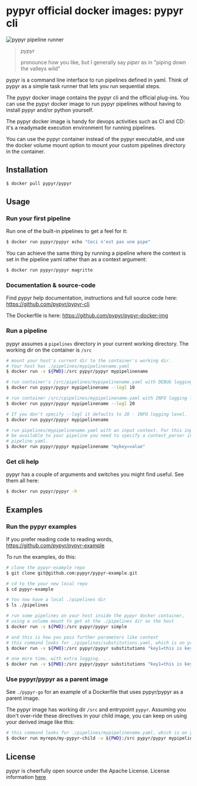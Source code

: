 # pypyr official docker images: pypyr cli

![pypyr pipeline runner](https://cdn.345.systems/wp-content/uploads/2017/03/pypyr-logo-small.png)

> *pypyr*
>
> pronounce how you like, but I generally say *piper* as in "piping
    down the valleys wild"

pypyr is a command line interface to run pipelines defined in yaml.
Think of pypyr as a simple task runner that lets you run sequential
steps.

The pypyr docker image contains the pypyr cli and the official plug-ins.
You can use the pypyr docker image to run pypyr pipelines without having
to install pypyr and/or python yourself.

The pypyr docker image is handy for devops activities such as CI and CD: it's a
readymade execution environment for running pipelines.

You can use the pypyr container instead of the pypyr executable, and use the
docker volume mount option to mount your custom pipelines directory in
the container.


## Installation

```bash
$ docker pull pypyr/pypyr
```

## Usage
### Run your first pipeline

Run one of the built-in pipelines to get a feel for it:

```bash
$ docker run pypyr/pypyr echo "Ceci n'est pas une pipe"
```

You can achieve the same thing by running a pipeline where the context
is set in the pipeline yaml rather than as a context argument:

```bash
$ docker run pypyr/pypyr magritte
```

### Documentation & source-code
Find pypyr help documentation, instructions and full source code here:
https://github.com/pypyr/pypyr-cli

The Dockerfile is here:
https://github.com/pypyr/pypyr-docker-img

### Run a pipeline

pypyr assumes a `pipelines` directory in your current
working directory. The working dir on the container is
`/src`

```bash
# mount your host's current dir to the container's working dir.
# Your host has ./pipelines/mypipelinename.yaml
$ docker run -v ${PWD}:/src pypyr/pypyr mypipelinename

# run container's /src/pipelines/mypipelinename.yaml with DEBUG logging level.
$ docker run pypyr/pypyr mypipelinename --logl 10

# run container /src/cpipelines/mypipelinename.yaml with INFO logging level.
$ docker run pypyr/pypyr mypipelinename --logl 20

# If you don't specify --logl it defaults to 20 - INFO logging level.
$ docker run pypyr/pypyr mypipelinename

# run pipelines/mypipelinename.yaml with an input context. For this input to
# be available to your pipeline you need to specify a context_parser in your
# pipeline yaml.
$ docker run pypyr/pypyr mypipelinename "mykey=value"
```

### Get cli help

pypyr has a couple of arguments and switches you might find useful. See
them all here:

```bash
$ docker run pypyr/pypyr -h
```

## Examples
### Run the pypyr examples
If you prefer reading code to reading words, https://github.com/pypyr/pypyr-example

To run the examples, do this:

```bash
# clone the pypyr-example repo
$ git clone git@github.com:pypyr/pypyr-example.git

# cd to the your new local repo
$ cd pypyr-example

# You now have a local ./pipelines dir
$ ls ./pipelines

# run some pipelines on your host inside the pypyr docker container,
# using a volume mount to get at the ./pipelines dir on the host
$ docker run -v ${PWD}:/src pypyr/pypyr simple

# and this is how you pass further parameters like context
# this command looks for ./pipelines/substitutions.yaml, which is on your host.
$ docker run -v ${PWD}:/src pypyr/pypyr substitutions "key1=this is key1 in context,key2=pipe"

# one more time, with extra logging. . .
$ docker run -v ${PWD}:/src pypyr/pypyr substitutions "key1=this is key1 in context,key2=pipe" --logl 10
```

### Use pypyr/pypyr as a parent image
See `./pypyr-go` for an example of a Dockerfile that uses pypyr/pypyr as a parent
image.

The pypyr image has working dir `/src` and entrypoint `pypyr`. Assuming you
don't over-ride these directives in your child image, you can keep on using
your derived image like this:

```bash
# this command looks for ./pipelines/mypipelinename.yaml, which is on your host.
$ docker run myrepo/my-pypyr-child -v ${PWD}:/src pypyr/pypyr mypipelinename
```

## License
pypyr is cheerfully open source under the Apache License. License information
[here](https://github.com/pypyr/pypyr-docker-img/blob/master/LICENSE)
